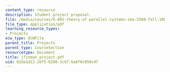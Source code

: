 ```yaml
---
content_type: resource
description: Student project proposal.
file: /media/courses/6-895-theory-of-parallel-systems-sma-5509-fall-2003/02da1d2226f562083c976a6f0c050c47_jfinman_project.pdf
file_type: application/pdf
learning_resource_types:
- Projects
ocw_type: OCWFile
parent_title: Projects
parent_type: CourseSection
resourcetype: Document
title: jfinman_project.pdf
uid: 02da1d22-26f5-6208-3c97-6a6f0c050c47
---
```

